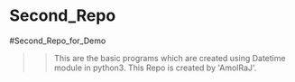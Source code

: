 # Second_Repo
#Second_Repo_for_Demo

>>This are the basic programs which are created using Datetime module in python3.
>>This Repo is created by 'AmolRaJ'.
